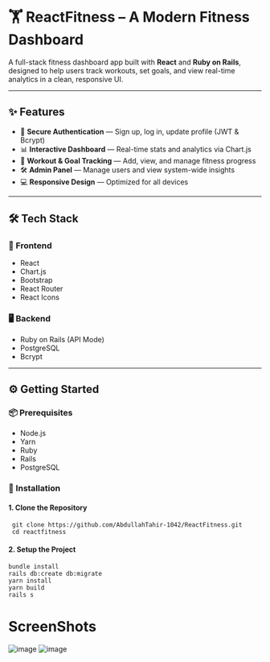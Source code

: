 # 🏋️ ReactFitness – A Modern Fitness Dashboard

A full-stack fitness dashboard app built with **React** and **Ruby on Rails**, designed to help users track workouts, set goals, and view real-time analytics in a clean, responsive UI.


---

## ✨ Features

- 🔐 **Secure Authentication** — Sign up, log in, update profile (JWT & Bcrypt)
- 📊 **Interactive Dashboard** — Real-time stats and analytics via Chart.js
- 📝 **Workout & Goal Tracking** — Add, view, and manage fitness progress
- 🛠️ **Admin Panel** — Manage users and view system-wide insights
- 💻 **Responsive Design** — Optimized for all devices

---

## 🛠 Tech Stack

### 🧩 Frontend
- React
- Chart.js
- Bootstrap
- React Router
- React Icons

### 🖥 Backend
- Ruby on Rails (API Mode)
- PostgreSQL
- Bcrypt

---

## ⚙️ Getting Started

### 📦 Prerequisites

- Node.js
- Yarn
- Ruby 
- Rails
- PostgreSQL

### 🔧 Installation

#### 1. Clone the Repository


     git clone https://github.com/AbdullahTahir-1042/ReactFitness.git
     cd reactfitness

#### 2. Setup the Project
    bundle install
    rails db:create db:migrate
    yarn install
    yarn build
    rails s
# ScreenShots
![image](https://github.com/user-attachments/assets/e3396748-b660-4483-b5bf-9b882eb80568)
![image](https://github.com/user-attachments/assets/e635aca1-901d-49a7-bffd-b334ea3424de)

